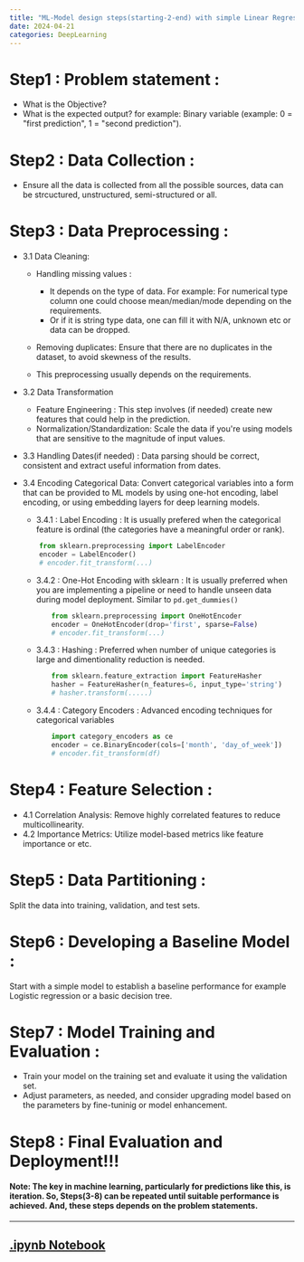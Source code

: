 ```yaml
---
title: "ML-Model design steps(starting-2-end) with simple Linear Regression"
date: 2024-04-21
categories: DeepLearning
---
```


# Step1 : Problem statement  : 
 - What is the Objective?
 - What is the expected output? for example: Binary variable (example: 0 = "first prediction", 1 = "second prediction").

# Step2 : Data Collection : 
 - Ensure all the data is collected from all the possible sources, data can be strcuctured, unstructured, semi-structured or all.

# Step3 : Data Preprocessing :
 - 3.1 Data Cleaning:
     - Handling missing values :
          - It depends on the type of data. For example: For numerical type column one could choose mean/median/mode depending on the requirements.
          - Or if it is string type data, one can fill it with N/A, unknown etc or data can be dropped.
     
     - Removing duplicates: Ensure that there are no duplicates in the dataset, to avoid skewness of the results.
     - This preprocessing usually depends on the requirements.
       
 - 3.2 Data Transformation
     - Feature Engineering : This step involves (if needed) create new features that could help in the prediction.
     - Normalization/Standardization: Scale the data if you're using models that are sensitive to the magnitude of input values.
 
 - 3.3 Handling Dates(if needed) : Data parsing should be correct, consistent and extract useful information from dates.

 - 3.4 Encoding Categorical Data: 
  Convert categorical variables into a form that can be provided to ML models by using one-hot encoding, label encoding, or using embedding layers for deep learning models.
   
    - 3.4.1 : Label Encoding : It is usually prefered when the categorical feature is ordinal (the categories have a meaningful order or rank).
    ```python
        from sklearn.preprocessing import LabelEncoder
        encoder = LabelEncoder()
        # encoder.fit_transform(...)
    ```
    - 3.4.2 :  One-Hot Encoding with sklearn : It is usually preferred when you are implementing a pipeline or need to handle unseen data during 
              model deployment. Similar to `pd.get_dummies()`
     ```python
            from sklearn.preprocessing import OneHotEncoder
            encoder = OneHotEncoder(drop='first', sparse=False)
            # encoder.fit_transform(...)
     ```
    - 3.4.3 :  Hashing : Preferred when number of unique categories is large and dimentionality reduction is needed.
     ```python
            from sklearn.feature_extraction import FeatureHasher
            hasher = FeatureHasher(n_features=6, input_type='string')
            # hasher.transform(.....)
     ```
    - 3.4.4 : Category Encoders : Advanced encoding techniques for categorical variables
     ```python
            import category_encoders as ce
            encoder = ce.BinaryEncoder(cols=['month', 'day_of_week'])
            # encoder.fit_transform(df)
     ```


# Step4 :  Feature Selection : 
 - 4.1 Correlation Analysis: Remove highly correlated features to reduce multicollinearity.
 - 4.2 Importance Metrics: Utilize model-based metrics like feature importance or etc.

# Step5 : Data Partitioning : 
 Split the data into training, validation, and test sets.

# Step6 : Developing a Baseline Model :
 Start with a simple model to establish a baseline performance for example Logistic regression or a basic decision tree.

# Step7 : Model Training and Evaluation : 
 - Train your model on the training set and evaluate it using the validation set.
 - Adjust parameters, as needed, and consider upgrading model based on the parameters by fine-tuninig or model enhancement.

# Step8 : Final Evaluation and Deployment!!!

#### Note: The key in machine learning, particularly for predictions like this, is iteration. So, Steps(3-8) can be repeated until suitable performance is achieved. And, these steps depends on the problem statements.

---

## [.ipynb Notebook](https://github.com/05satyam/blogs/blob/main/PredictionModelDesignWithStepAndExample.ipynb)
